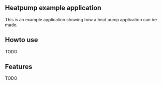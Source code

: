 ## Heatpump example application

This is an example application showing how a heat pump application can be made.

## Howto use

TODO

## Features

TODO
